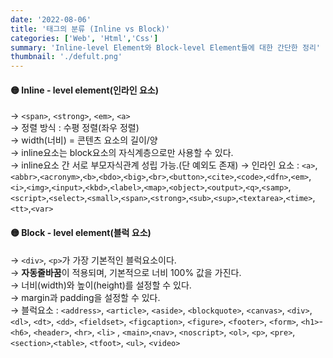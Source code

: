 ```yaml
---
date: '2022-08-06'
title: '태그의 분류 (Inline vs Block)'
categories: ['Web', 'Html','Css']
summary: 'Inline-level Element와 Block-level Element들에 대한 간단한 정리'
thumbnail: './defult.png'
---
```


#### 🟡  Inline - level element(인라인 요소)
  → `<span>`, `<strong>`, `<em>`, `<a>`  
  → 정렬 방식 : 수평 정렬(좌우 정렬)  
  → width(너비) = 콘텐츠 요소의 길이/양  
  → inline요소는 block요소의 자식계층으로만 사용할 수 있다.   
  → inline요소 간 서로 부모자식관계 성립 가능.(단 예외도 존재)
  → 인라인 요소 : `<a>`,`<abbr>`,`<acronym>`,`<b>`,`<bdo>`,`<big>`,`<br>`,`<button>`,`<cite>`,`<code>`,`<dfn>`,`<em>`,`<i>`,`<img>`,`<input>`,`<kbd>`,`<label>`,`<map>`,`<object>`,`<output>`,`<q>`,`<samp>`,`<script>`,`<select>`,`<small>`,`<span>`,`<strong>`,`<sub>`,`<sup>`,`<textarea>`,`<time>`,`<tt>`,`<var>`

#### 🟡  Block - level element(블럭 요소)
  → `<div>`, `<p>`가 가장 기본적인 블럭요소이다.  
  → **자동줄바꿈**이 적용되며, 기본적으로 너비 100% 값을 가진다.  
  → 너비(width)와 높이(height)를 설정할 수 있다.  
  →  margin과 padding을 설정할 수 있다.  
  → 블럭요소 : `<address>`, `<article>`, `<aside>`, `<blockquote>`, `<canvas>`, `<div>`, `<dl>`, `<dt>`, `<dd>`, `<fieldset>`, `<figcaption>`, `<figure>`, `<footer>`, `<form>`, `<h1>`-`<h6>`, `<header>`, `<hr>`, `<li>` , `<main>`,`<nav>`, `<noscript>`, `<ol>`, `<p>`, `<pre>`, `<section>`,`<table>`, `<tfoot>`, `<ul>`, `<video>`
